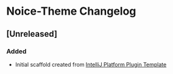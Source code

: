 <!-- Keep a Changelog guide -> https://keepachangelog.com -->

# Noice-Theme Changelog

## [Unreleased]
### Added
- Initial scaffold created from [IntelliJ Platform Plugin Template](https://github.com/JetBrains/intellij-platform-plugin-template)
